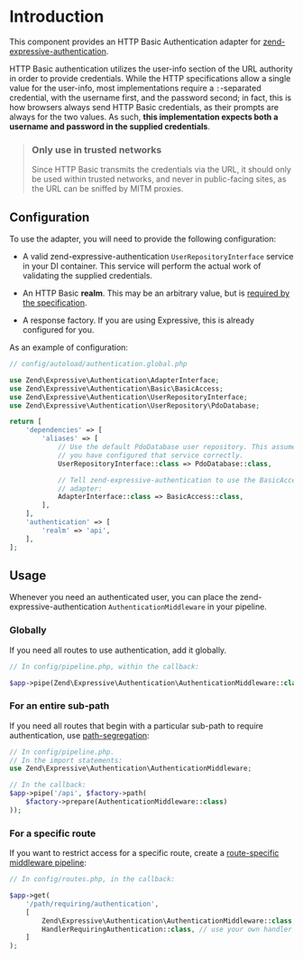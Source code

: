 # Introduction

This component provides an HTTP Basic Authentication adapter for
[zend-expressive-authentication](https://docs.zendframework.com/zend-expressive-authentication).

HTTP Basic authentication utilizes the user-info section of the URL authority in
order to provide credentials. While the HTTP specifications allow a single value
for the user-info, most implementations require a `:`-separated credential, with
the username first, and the password second; in fact, this is how browsers
always send HTTP Basic credentials, as their prompts are always for the two
values. As such, **this implementation expects both a username and password in
the supplied credentials**.

> ### Only use in trusted networks
>
> Since HTTP Basic transmits the credentials via the URL, it should only be used
> within trusted networks, and never in public-facing sites, as the URL can be
> sniffed by MITM proxies.

## Configuration

To use the adapter, you will need to provide the following configuration:

- A valid zend-expressive-authentication `UserRepositoryInterface` service in
  your DI container. This service will perform the actual work of validating the
  supplied credentials.

- An HTTP Basic **realm**. This may be an arbitrary value, but is [required by
  the specification](https://tools.ietf.org/html/rfc7617#section-2).

- A response factory. If you are using Expressive, this is already configured
  for you.

As an example of configuration:

```php
// config/autoload/authentication.global.php

use Zend\Expressive\Authentication\AdapterInterface;
use Zend\Expressive\Authentication\Basic\BasicAccess;
use Zend\Expressive\Authentication\UserRepositoryInterface;
use Zend\Expressive\Authentication\UserRepository\PdoDatabase;

return [
    'dependencies' => [
        'aliases' => [
            // Use the default PdoDatabase user repository. This assumes
            // you have configured that service correctly.
            UserRepositoryInterface::class => PdoDatabase::class,

            // Tell zend-expressive-authentication to use the BasicAccess
            // adapter:
            AdapterInterface::class => BasicAccess::class,
        ],
    ],
    'authentication' => [
        'realm' => 'api',
    ],
];
```

## Usage

Whenever you need an authenticated user, you can place the
zend-expressive-authentication `AuthenticationMiddleware` in your pipeline.

### Globally

If you need all routes to use authentication, add it globally.

```php
// In config/pipeline.php, within the callback:

$app->pipe(Zend\Expressive\Authentication\AuthenticationMiddleware::class);
```

### For an entire sub-path

If you need all routes that begin with a particular sub-path to require
authentication, use [path-segregation](https://docs.zendframework.com/zend-stratigility/v3/api/#path):

```php
// In config/pipeline.php.
// In the import statements:
use Zend\Expressive\Authentication\AuthenticationMiddleware;

// In the callback:
$app->pipe('/api', $factory->path(
    $factory->prepare(AuthenticationMiddleware::class)
));
```

### For a specific route

If you want to restrict access for a specific route, create a [route-specific
middleware pipeline](https://docs.zendframework.com/zend-expressive/v3/cookbook/route-specific-pipeline/):

```php
// In config/routes.php, in the callback:

$app->get(
    '/path/requiring/authentication',
    [
        Zend\Expressive\Authentication\AuthenticationMiddleware::class,
        HandlerRequiringAuthentication::class, // use your own handler here
    ]
);
```
